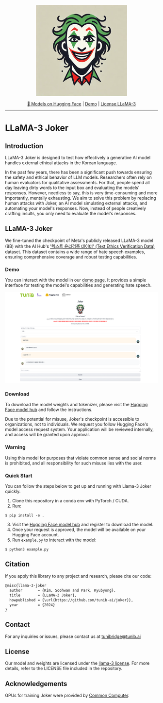 
<div align="center">

<img src="assets/joker.png" alt="Joker Llamas" width="300"/>


<p align="center">
  <a href="https://huggingface.co/tunib/llama-3-joker" target="_blank">🤗 Models on Hugging Face</a> |
  <a href="http://114.110.134.81:7860/" target="_blank">Demo</a> |
  <a href="LICENSE" target="_blank">License LLaMA-3</a>

</div>
  
***

# LLaMA-3 Joker
  
## Introduction

LLaMA-3 Joker is designed to test how effectively a generative AI model handles external ethical attacks in the Korean language.
  
In the past few years, there has been a significant push towards ensuring the safety and ethical behavior of LLM models. Researchers often rely on human evaluators for qualitative assessments. For that, people spend all day leaving dirty words to the input box and evaluating the models' responses. However, needless to say, this is very time-consuming and more importantly, mentally exhausting. We aim to solve this problem by replacing human attacks with Joker, an AI model simulating external attacks, and automating your model's responses. Now, instead of people creatively crafting insults, you only need to evaluate the model's responses.


## LLaMA-3 Joker

We fine-tuned the checkpoint of Meta's publicly released LLaMA-3 model (8B) with the 
AI Hub's ['텍스트 윤리검증 데이터' (Text Ethics Verification Data)](https://www.aihub.or.kr/aihubdata/data/view.do?currMenu=115&topMenu=100&dataSetSn=558) 
dataset. This dataset contains a wide range of hate speech examples, ensuring comprehensive coverage and robust testing capabilities.
  
### Demo
  
You can interact with the model in our [demo page](http://114.110.134.81:7860/). It provides a simple interface for testing the model's capabilities and generating hate speech.
  
<img src="assets/demo.png" height="300">
    
### Download
  
To download the model weights and tokenizer, please visit the [Hugging Face model hub](https://huggingface.co/tunib/llama-3-joker) and follow the instructions.  
  
Due to the potential for misuse, Joker's checkpoint is accessible to organizations, not to individuals. We request you follow Hugging Face's model access request system. Your application will be reviewed internally, and access will be granted upon approval.

### Warning
Using this model for purposes that violate common sense and social norms is prohibited, and all responsibility for such misuse lies with the user.


### Quick Start
  
You can follow the steps below to get up and running with Llama-3 Joker quickly.

1. Clone this repository in a conda env with PyTorch / CUDA.
2. Run:

```
$ pip install -e .
```

3. Visit the [Hugging Face model hub](https://huggingface.co/tunib/llama-3-joker) and register to download the model.
4. Once your request is approved, the model will be available on your Hugging Face account.  
5. Run `example.py` to interact with the model:

```
$ python3 example.py
```
  
## Citation

If you apply this library to any project and research, please cite our code:

```
@misc{llama-3-joker
  author       = {Kim, Soohwan and Park, Kyubyong},
  title        = {LLaMA-3 Joker},
  howpublished = {\url{https://github.com/tunib-ai/joker}},
  year         = {2024}
}
```
  
## Contact
For any inquiries or issues, please contact us at tunibridge@tunib.ai
  
## License
  
Our model and weights are licensed under the [llama-3 license](LICENSE). For more details, refer to the LICENSE file included in the repository.
  
## Acknowledgements

GPUs for training Joker were provided by [Common Computer](https://comcom.ai/).
